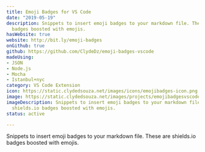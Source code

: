 ```yaml
---
title: Emoji Badges for VS Code
date: "2019-05-19"
description: Snippets to insert emoji badges to your markdown file. These are shields.io
  badges boosted with emojis.
hasWebsite: true
website: http://bit.ly/emoji-badges
onGithub: true
github: https://github.com/ClydeDz/emoji-badges-vscode
madeUsing:
- JSON
- Node.js
- Mocha
- Istanbul+nyc
category: VS Code Extension
icon: https://static.clydedsouza.net/images/icons/emojibadges-icon.png
image: https://static.clydedsouza.net/images/projects/emojibadgesvscode-siteteaser.png
imageDescription: Snippets to insert emoji badges to your markdown file. These are
  shields.io badges boosted with emojis.
status: active

---
```

 
Snippets to insert emoji badges to your markdown file. These are shields.io badges boosted with emojis.
 